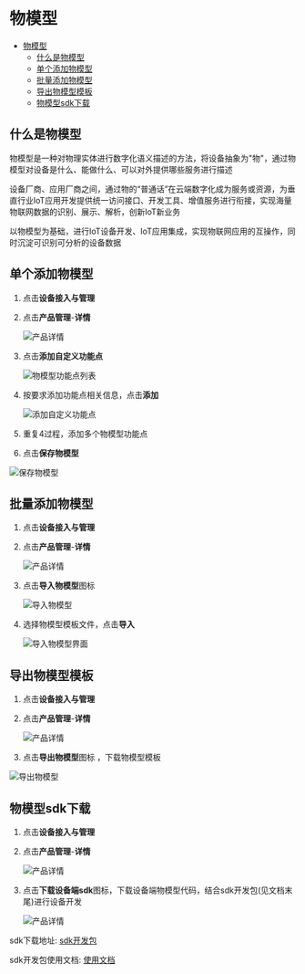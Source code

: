 <a id="markdown-物模型" name="物模型"></a>
# 物模型
<!-- TOC -->

- [物模型](#物模型)
  - [什么是物模型](#什么是物模型)
  - [单个添加物模型](#单个添加物模型)
  - [批量添加物模型](#批量添加物模型)
  - [导出物模型模板](#导出物模型模板)
  - [物模型sdk下载](#物模型sdk下载)

<!-- /TOC -->
<a id="markdown-什么是物模型" name="什么是物模型"></a>
## 什么是物模型

物模型是一种对物理实体进行数字化语义描述的方法，将设备抽象为"物"，通过物模型对设备是什么、能做什么、可以对外提供哪些服务进行描述

设备厂商、应用厂商之间，通过物的“普通话”在云端数字化成为服务或资源，为垂直行业IoT应用开发提供统一访问接口、开发工具、增值服务进行衔接，实现海量物联网数据的识别、展示、解析，创新IoT新业务

以物模型为基础，进行IoT设备开发、IoT应用集成，实现物联网应用的互操作，同时沉淀可识别可分析的设备数据

<a id="markdown-单个添加物模型" name="单个添加物模型"></a>
## 单个添加物模型

1. 点击**设备接入与管理**
2. 点击**产品管理**-**详情**

   ![产品详情](/images/iot_platform/产品详情.png)

3. 点击**添加自定义功能点**

   ![物模型功能点列表](/images/iot_platform/物模型功能点列表.png)

4. 按要求添加功能点相关信息，点击**添加**

   ![添加自定义功能点](/images/iot_platform/添加自定义功能点.png)

5. 重复4过程，添加多个物模型功能点
6. 点击**保存物模型**

  ![保存物模型](/images/iot_platform/保存物模型.png)

<a id="markdown-批量添加物模型" name="批量添加物模型"></a>
## 批量添加物模型

1. 点击**设备接入与管理**
2. 点击**产品管理**-**详情**

   ![产品详情](/images/iot_platform/产品详情.png)  

3. 点击**导入物模型**图标

   ![导入物模型](/images/iot_platform/导入物模型.png)  

4. 选择物模型模板文件，点击**导入**

   ![导入物模型界面](/images/iot_platform/导入物模型界面.png)

<a id="markdown-导出物模型模板" name="导出物模型模板"></a>
## 导出物模型模板

1. 点击**设备接入与管理**
2. 点击**产品管理**-**详情**
  
   ![产品详情](/images/iot_platform/产品详情.png)

3. 点击**导出物模型**图标 ，下载物模型模板

  ![导出物模型](/images/iot_platform/导出物模型.png)

<a id="markdown-物模型sdk下载" name="物模型sdk下载"></a>
## 物模型sdk下载

1. 点击**设备接入与管理**
2. 点击**产品管理**-**详情**

   ![产品详情](/images/iot_platform/产品详情.png)

3. 点击**下载设备端sdk**图标，下载设备端物模型代码，结合sdk开发包(见文档末尾)进行设备开发

   ![产品详情](/images\iot_platform\下载设备端sdk.png)

sdk下载地址: [sdk开发包](/subbook/iot_platform/book/device-connect&manager/sdk/onenet_studio_sdk_v1.0.0_200714.rar)

sdk开发包使用文档: [使用文档](sdk/OneNET%20Studio设备接入SDK说明v1.0.0.docx)

